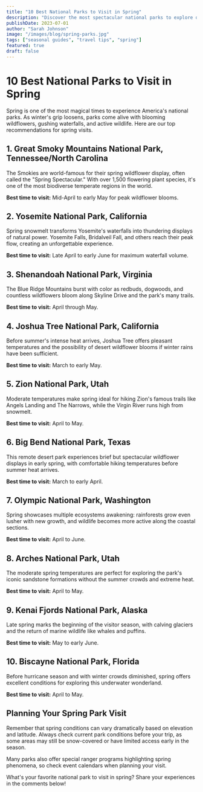 ```yaml
---
title: "10 Best National Parks to Visit in Spring"
description: "Discover the most spectacular national parks to explore during the spring season, from wildflower meadows to roaring waterfalls."
publishDate: 2023-07-01
author: "Sarah Johnson"
image: "/images/blog/spring-parks.jpg"
tags: ["seasonal guides", "travel tips", "spring"]
featured: true
draft: false
---
```


# 10 Best National Parks to Visit in Spring

Spring is one of the most magical times to experience America's national parks. As winter's grip loosens, parks come alive with blooming wildflowers, gushing waterfalls, and active wildlife. Here are our top recommendations for spring visits.

## 1. Great Smoky Mountains National Park, Tennessee/North Carolina

The Smokies are world-famous for their spring wildflower display, often called the "Spring Spectacular." With over 1,500 flowering plant species, it's one of the most biodiverse temperate regions in the world.

**Best time to visit:** Mid-April to early May for peak wildflower blooms.

## 2. Yosemite National Park, California

Spring snowmelt transforms Yosemite's waterfalls into thundering displays of natural power. Yosemite Falls, Bridalveil Fall, and others reach their peak flow, creating an unforgettable experience.

**Best time to visit:** Late April to early June for maximum waterfall volume.

## 3. Shenandoah National Park, Virginia

The Blue Ridge Mountains burst with color as redbuds, dogwoods, and countless wildflowers bloom along Skyline Drive and the park's many trails.

**Best time to visit:** April through May.

## 4. Joshua Tree National Park, California

Before summer's intense heat arrives, Joshua Tree offers pleasant temperatures and the possibility of desert wildflower blooms if winter rains have been sufficient.

**Best time to visit:** March to early May.

## 5. Zion National Park, Utah

Moderate temperatures make spring ideal for hiking Zion's famous trails like Angels Landing and The Narrows, while the Virgin River runs high from snowmelt.

**Best time to visit:** April to May.

## 6. Big Bend National Park, Texas

This remote desert park experiences brief but spectacular wildflower displays in early spring, with comfortable hiking temperatures before summer heat arrives.

**Best time to visit:** March to early April.

## 7. Olympic National Park, Washington

Spring showcases multiple ecosystems awakening: rainforests grow even lusher with new growth, and wildlife becomes more active along the coastal sections.

**Best time to visit:** April to June.

## 8. Arches National Park, Utah

The moderate spring temperatures are perfect for exploring the park's iconic sandstone formations without the summer crowds and extreme heat.

**Best time to visit:** April to May.

## 9. Kenai Fjords National Park, Alaska

Late spring marks the beginning of the visitor season, with calving glaciers and the return of marine wildlife like whales and puffins.

**Best time to visit:** May to early June.

## 10. Biscayne National Park, Florida

Before hurricane season and with winter crowds diminished, spring offers excellent conditions for exploring this underwater wonderland.

**Best time to visit:** April to May.

## Planning Your Spring Park Visit

Remember that spring conditions can vary dramatically based on elevation and latitude. Always check current park conditions before your trip, as some areas may still be snow-covered or have limited access early in the season.

Many parks also offer special ranger programs highlighting spring phenomena, so check event calendars when planning your visit.

What's your favorite national park to visit in spring? Share your experiences in the comments below! 